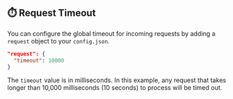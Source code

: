## ⏱️ Request Timeout

You can configure the global timeout for incoming requests by adding a `request` object to your `config.json`.

```json
"request": {
  "timeout": 10000
}
```

The `timeout` value is in milliseconds. In this example, any request that takes longer than 10,000 milliseconds (10 seconds) to process will be timed out.
